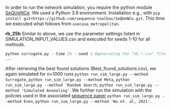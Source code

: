 In order to run the network simulation, you require the python module [SeQUeNCe](https://github.com/sequence-toolbox/SeQUeNCe). We used a Python 3.9 environment.
Installation e.g., with `pip install git+https://github.com/sequence-toolbox/SeQUeNCe.git`. This time we executed what follows from `usecase_metropolitan`.

**rb_25h**
Similar to above, we use the parameter settings listed in SIMULATION_INPUT_VALUES.csv and executed for seeds 1-10 for all methods.
```python
python surrogate.py --time 25 --seed 1 #generating the "SU_*.csv" file 
...
```

After retrieving the best found solutions (Best_found_solutions.csv), we again simulated for n=1000 runs
`python run_sim_large.py --method Surrogate`, `python run_sim_large.py --method Meta`, `python run_sim_large.py --method 'Random Search`, `python run_sim_large.py --method 'Simulated Annealing'`.
We further run the simulation with the policies used in the associated [sequence paper](https://iopscience.iop.org/article/10.1088/2058-9565/ac22f6/pdf)
`python run_sim_large.py --method Even`, `python run_sim_large.py --method 'Wu et. al, 2021'`.
